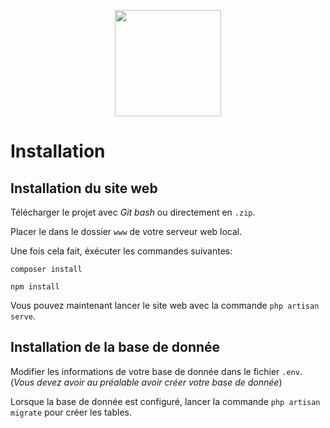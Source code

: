 <p align="center"><img height="170" src="https://photos.smugmug.com/photos/i-VKnSVxZ/0/X2/i-VKnSVxZ-X2.png"></p>

# Installation

## Installation du site web

Télécharger le projet avec *Git bash* ou directement en ``.zip``.

Placer le dans le dossier ``www`` de votre serveur web local.

Une fois cela fait, éxécuter les commandes suivantes:
    
    composer install
    
    npm install
    
Vous pouvez maintenant lancer le site web avec la commande ``php artisan serve``.

## Installation de la base de donnée

Modifier les informations de votre base de donnée dans le fichier ``.env``. (*Vous devez avoir au préalable avoir créer votre base de donnée*)

Lorsque la base de donnée est configuré, lancer la commande ``php artisan migrate`` pour créer les tables.
